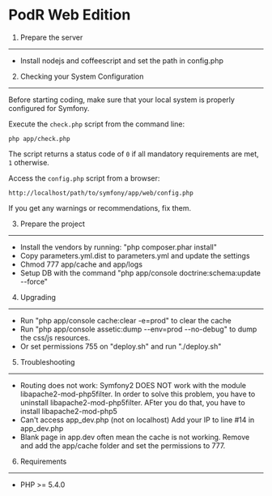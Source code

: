 PodR Web Edition
========================

1) Prepare the server
-------------------------------------
- Install nodejs and coffeescript and set the path in config.php


2) Checking your System Configuration
-------------------------------------

Before starting coding, make sure that your local system is properly
configured for Symfony.

Execute the `check.php` script from the command line:

    php app/check.php

The script returns a status code of `0` if all mandatory requirements are met, `1` otherwise.

Access the `config.php` script from a browser:

    http://localhost/path/to/symfony/app/web/config.php

If you get any warnings or recommendations, fix them.

3) Prepare the project
-------------------------------------
- Install the vendors by running: "php composer.phar install"
- Copy parameters.yml.dist to parameters.yml and update the settings
- Chmod 777 app/cache and app/logs
- Setup DB with the command "php app/console doctrine:schema:update --force"

4) Upgrading
-------------------------------------
- Run "php app/console cache:clear -e=prod" to clear the cache
- Run "php app/console assetic:dump --env=prod --no-debug" to dump the css/js resources.
- Or set permissions 755 on "deploy.sh" and run "./deploy.sh"

5) Troubleshooting
-------------------------------------
- Routing does not work:
  Symfony2 DOES NOT work with the module libapache2-mod-php5filter. In order to solve this problem, you have to uninstall libapache2-mod-php5filter. AFter you do that, you have to install libapache2-mod-php5
- Can't access app_dev.php (not on localhost)
  Add your IP to line #14 in app_dev.php
- Blank page in app.dev often mean the cache is not working. Remove and add the app/cache folder and set the permissions to 777.

6) Requirements
-------------------------------------
- PHP >= 5.4.0